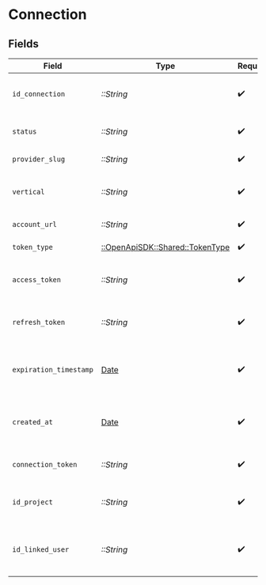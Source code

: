 # Connection


## Fields

| Field                                                                | Type                                                                 | Required                                                             | Description                                                          | Example                                                              |
| -------------------------------------------------------------------- | -------------------------------------------------------------------- | -------------------------------------------------------------------- | -------------------------------------------------------------------- | -------------------------------------------------------------------- |
| `id_connection`                                                      | *::String*                                                           | :heavy_check_mark:                                                   | Unique identifier for the connection                                 | 123e4567-e89b-12d3-a456-426614174000                                 |
| `status`                                                             | *::String*                                                           | :heavy_check_mark:                                                   | Status of the connection                                             | active                                                               |
| `provider_slug`                                                      | *::String*                                                           | :heavy_check_mark:                                                   | Slug for the provider                                                | hubspot                                                              |
| `vertical`                                                           | *::String*                                                           | :heavy_check_mark:                                                   | Vertical category of the connection                                  | crm                                                                  |
| `account_url`                                                        | *::String*                                                           | :heavy_check_mark:                                                   | URL of the account                                                   | https://example.com/account                                          |
| `token_type`                                                         | [::OpenApiSDK::Shared::TokenType](../../models/shared/tokentype.md)  | :heavy_check_mark:                                                   | Strategy type                                                        | oauth2                                                               |
| `access_token`                                                       | *::String*                                                           | :heavy_check_mark:                                                   | Access token for the connection                                      | access_token_example                                                 |
| `refresh_token`                                                      | *::String*                                                           | :heavy_check_mark:                                                   | Refresh token for the connection                                     | refresh_token_example                                                |
| `expiration_timestamp`                                               | [Date](https://ruby-doc.org/stdlib-2.6.1/libdoc/date/rdoc/Date.html) | :heavy_check_mark:                                                   | Expiration timestamp of the access token                             | 2024-10-01T12:00:00Z                                                 |
| `created_at`                                                         | [Date](https://ruby-doc.org/stdlib-2.6.1/libdoc/date/rdoc/Date.html) | :heavy_check_mark:                                                   | Timestamp when the connection was created                            | 2024-10-01T12:00:00Z                                                 |
| `connection_token`                                                   | *::String*                                                           | :heavy_check_mark:                                                   | UUID Token for the connection                                        | 123e4567-e89b-12d3-a456-426614174000                                 |
| `id_project`                                                         | *::String*                                                           | :heavy_check_mark:                                                   | Project ID associated with the connection                            | 123e4567-e89b-12d3-a456-426614174001                                 |
| `id_linked_user`                                                     | *::String*                                                           | :heavy_check_mark:                                                   | Linked user ID associated with the connection                        | 123e4567-e89b-12d3-a456-426614174002                                 |